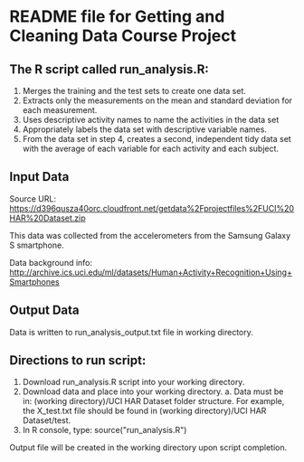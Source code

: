 # README file for Getting and Cleaning Data Course Project

## The R script called run_analysis.R: 
1. Merges the training and the test sets to create one data set.
2. Extracts only the measurements on the mean and standard deviation for each measurement. 
3. Uses descriptive activity names to name the activities in the data set
4. Appropriately labels the data set with descriptive variable names. 
5. From the data set in step 4, creates a second, independent tidy data set with the average of each variable for each activity and each subject.


## Input Data
Source URL: https://d396qusza40orc.cloudfront.net/getdata%2Fprojectfiles%2FUCI%20HAR%20Dataset.zip

This data was collected from the accelerometers from the Samsung Galaxy S smartphone.

Data background info: http://archive.ics.uci.edu/ml/datasets/Human+Activity+Recognition+Using+Smartphones



## Output Data
Data is written to run_analysis_output.txt file in working directory.


## Directions to run script:
1. Download run_analysis.R script into your working directory.
2. Download data and place into your working directory.
  a. Data must be in: (working directory)/UCI HAR Dataset folder structure. For example, the X_test.txt file should be found in (working directory)/UCI HAR Dataset/test.
3. In R console, type: source("run_analysis.R")

Output file will be created in the working directory upon script completion.
